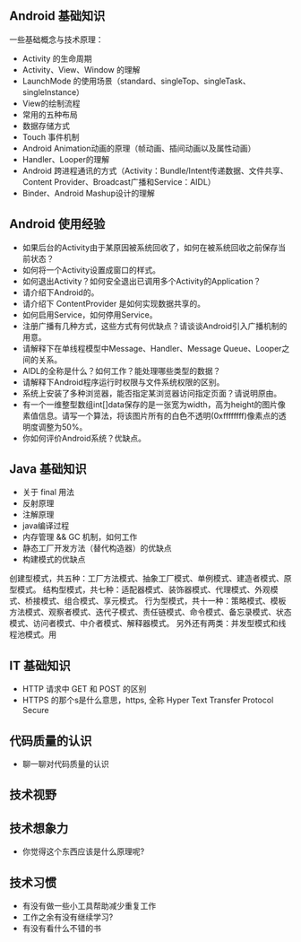 ## Android 基础知识

一些基础概念与技术原理：
- Activity 的生命周期
- Activity、View、Window 的理解
- LaunchMode 的使用场景（standard、singleTop、singleTask、singleInstance）
- View的绘制流程
- 常用的五种布局
- 数据存储方式
- Touch 事件机制
- Android Animation动画的原理（帧动画、插间动画以及属性动画）
- Handler、Looper的理解
- Android 跨进程通讯的方式（Activity：Bundle/Intent传递数据、文件共享、Content Provider、Broadcast广播和Service：AIDL）
- Binder、Android Mashup设计的理解

## Android 使用经验
- 如果后台的Activity由于某原因被系统回收了，如何在被系统回收之前保存当前状态？
- 如何将一个Activity设置成窗口的样式。
- 如何退出Activity？如何安全退出已调用多个Activity的Application？
- 请介绍下Android的。
- 请介绍下 ContentProvider 是如何实现数据共享的。
- 如何启用Service，如何停用Service。
- 注册广播有几种方式，这些方式有何优缺点？请谈谈Android引入广播机制的用意。
- 请解释下在单线程模型中Message、Handler、Message Queue、Looper之间的关系。
- AIDL的全称是什么？如何工作？能处理哪些类型的数据？
- 请解释下Android程序运行时权限与文件系统权限的区别。
- 系统上安装了多种浏览器，能否指定某浏览器访问指定页面？请说明原由。
- 有一个一维整型数组int[]data保存的是一张宽为width，高为height的图片像素值信息。请写一个算法，将该图片所有的白色不透明(0xffffffff)像素点的透明度调整为50%。
- 你如何评价Android系统？优缺点。

## Java 基础知识

- 关于 final 用法
- 反射原理
- 注解原理
- java编译过程
- 内存管理 && GC 机制，如何工作
- 静态工厂开发方法（替代构造器）的优缺点
- 构建模式的优缺点

创建型模式，共五种：工厂方法模式、抽象工厂模式、单例模式、建造者模式、原型模式。
结构型模式，共七种：适配器模式、装饰器模式、代理模式、外观模式、桥接模式、组合模式、享元模式。
行为型模式，共十一种：策略模式、模板方法模式、观察者模式、迭代子模式、责任链模式、命令模式、备忘录模式、状态模式、访问者模式、中介者模式、解释器模式。
另外还有两类：并发型模式和线程池模式。用

## IT 基础知识

- HTTP 请求中 GET 和 POST 的区别
- HTTPS 的那个s是什么意思，https, 全称 Hyper Text Transfer Protocol Secure

## 代码质量的认识

- 聊一聊对代码质量的认识

## 技术视野

## 技术想象力

- 你觉得这个东西应该是什么原理呢?

## 技术习惯

- 有没有做一些小工具帮助减少重复工作
- 工作之余有没有继续学习?
- 有没有看什么不错的书